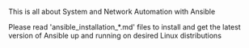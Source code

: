 This is all about System and Network Automation with Ansible

Please read 'ansible_installation_*.md' files to install and get the latest version of Ansible up and running on desired Linux distributions
